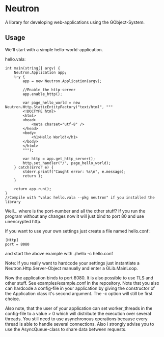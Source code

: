 Neutron
=======

A library for developing web-applications using the GObject-System.

Usage
-----

We'll start with a simple hello-world-application.

hello.vala:
```vala
int main(string[] argv) {
	Neutron.Application app;
	try {
		app = new Neutron.Application(argv);

		//Enable the http-server
		app.enable_http();

		var page_hello_world = new Neutron.Http.StaticEntityFactory("text/html", """
		<!DOCTYPE html>
		<html>
		<head>
			<meta charset="utf-8" />
		</head>
		<body>
			<h1>Hello World!</h1>
		</body>
		</html>
		""");

		var http = app.get_http_server();
		http.set_handler("/", page_hello_world);
	} catch(Error e) {
		stderr.printf("Caught error: %s\n", e.message);
		return 1;
	}

	return app.run();
}
//Compile with "valac hello.vala --pkg neutron" if you installed the library
```

Well... where is the port-number and all the other stuff? If you run the program without
any changes now it will just bind to port 80 and use unencrypted http.

If you want to use your own settings just create a file named hello.conf:
```
[Http]
port = 8080
```
and start the above example with
    ./hello -c hello.conf

Note: If you really want to hardcode your settings just instantiate a Neutron.Http.Server-Object manually
and enter a GLib.MainLoop.

Now the application binds to port 8080. It is also possible to use TLS and other stuff.
See examples/example.conf in the repository. Note that you also can hardcode a config-file
in your application by giving the constructor of the Application class it's second argument.
The -c option will still be first choice.

Also note, that the user of your application can set worker_threads in the config-file to a value > 0 which
will distribute the execution over several threads. You still need to use asynchronous operations because every
thread is able to handle several connections. Also i strongly advise you to use the AsyncQueue-class to share
data between requests.
